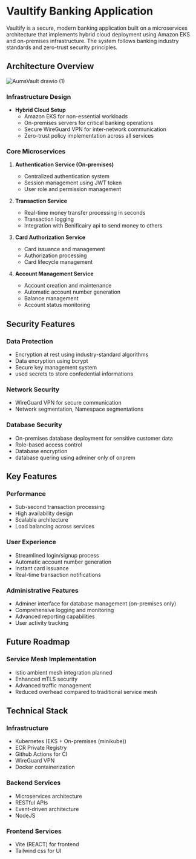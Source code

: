 
# Vaultify Banking Application

Vaultify is a secure, modern banking application built on a microservices architecture that implements hybrid cloud deployment using Amazon EKS and on-premises infrastructure. The system follows banking industry standards and zero-trust security principles.

## Architecture Overview
![AumsVault drawio (1)](https://github.com/user-attachments/assets/b77f1852-ab5d-4a79-953f-e68dc225b335)
### Infrastructure Design
- **Hybrid Cloud Setup**
  - Amazon EKS for non-essential workloads
  - On-premises servers for critical banking operations
  - Secure WireGuard VPN for inter-network communication
  - Zero-trust policy implementation across all services

### Core Microservices
1. **Authentication Service (On-premises)**
   - Centralized authentication system
   - Session management using JWT token 
   - User role and permission management

2. **Transaction Service**
   - Real-time money transfer processing in seconds
   - Transaction logging
   - Integration with Benificairy api to send money to others
3. **Card Authorization Service**
   - Card issuance and management
   - Authorization processing
   - Card lifecycle management

4. **Account Management Service**
   - Account creation and maintenance
   - Automatic account number generation
   - Balance management
   - Account status monitoring

## Security Features

### Data Protection
- Encryption at rest using industry-standard algorithms
- Data encryption using bcrypt 
- Secure key management system
- used secrets to store confedential informations

### Network Security
- WireGuard VPN for secure communication
- Network segmentation, Namespace segmentations 

### Database Security
- On-premises database deployment for sensitive customer data
- Role-based access control
- Database encryption
- database quering using adminer only of onprem

## Key Features

### Performance
- Sub-second transaction processing
- High availability design
- Scalable architecture
- Load balancing across services

### User Experience
- Streamlined login/signup process
- Automatic account number generation
- Instant card issuance
- Real-time transaction notifications

### Administrative Features
- Adminer interface for database management (on-premises only)
- Comprehensive logging and monitoring
- Advanced reporting capabilities
- User activity tracking

## Future Roadmap

### Service Mesh Implementation
- Istio ambient mesh integration planned
- Enhanced mTLS security
- Advanced traffic management
- Reduced overhead compared to traditional service mesh

## Technical Stack

### Infrastructure
- Kubernetes (EKS + On-premises (minikube))
- ECR Private Registry
- Github Actions for CI
- WireGuard VPN
- Docker containerization

### Backend Services
- Microservices architecture
- RESTful APIs
- Event-driven architecture
- NodeJS

### Frontend Services
- Vite (REACT) for frontend
- Tailwind css for UI
